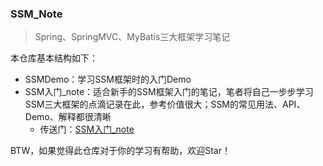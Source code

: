### SSM_Note



> Spring、SpringMVC、MyBatis三大框架学习笔记



本仓库基本结构如下：

+ SSMDemo：学习SSM框架时的入门Demo
+ SSM入门_note：适合新手的SSM框架入门的笔记，笔者将自己一步步学习SSM三大框架的点滴记录在此，参考价值很大；SSM的常见用法、API、Demo、解释都很清晰
  + 传送门：[SSM入门_note](./SSM入门_note/SSM入门.md)



BTW，如果觉得此仓库对于你的学习有帮助，欢迎Star！
